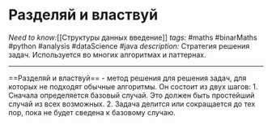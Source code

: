 # Разделяй и властвуй
*Need to know:*[[Структуры данных введение]]
*tags:* #maths #binarMaths #python #analysis #dataScience #java
*description:* Стратегия решения задач. Используется во многих алгоритмах и паттернах.

---
==Разделяй и властвуй== - метод решения для решения задач, для которых не подходят обычные алгоритмы. Он состоит из двух шагов:
	1. Сначала определяется базовый случай. Это должен быть простейший случай из всех возможных.
	2. Задача делится или сокращается до тех пор, пока не будет сведена к базовому случаю.